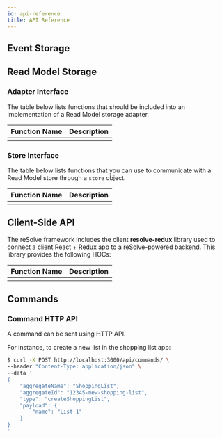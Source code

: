```yaml
---
id: api-reference
title: API Reference
---
```


## Event Storage

## Read Model Storage

### Adapter Interface

The table below lists functions that should be included into an implementation of a Read Model storage adapter.

| Function Name | Description |
| ------------- | ----------- |
|               |             |

### Store Interface

The table below lists functions that you can use to communicate with a Read Model store through a `store` object.

| Function Name | Description |
| ------------- | ----------- |
|               |             |

## Client-Side API

The reSolve framework includes the client **resolve-redux** library used to connect a client React + Redux app to a reSolve-powered backend. This library provides the following HOCs:

| Function Name | Description |
| ------------- | ----------- |
|               |             |

## Commands

### Command HTTP API

A command can be sent using HTTP API.

For instance, to create a new list in the shopping list app:

```sh
$ curl -X POST http://localhost:3000/api/commands/ \
--header "Content-Type: application/json" \
--data '
{
    "aggregateName": "ShoppingList",
    "aggregateId": "12345-new-shopping-list",
    "type": "createShoppingList",
    "payload": {
        "name": "List 1"
    }
}
'
```
